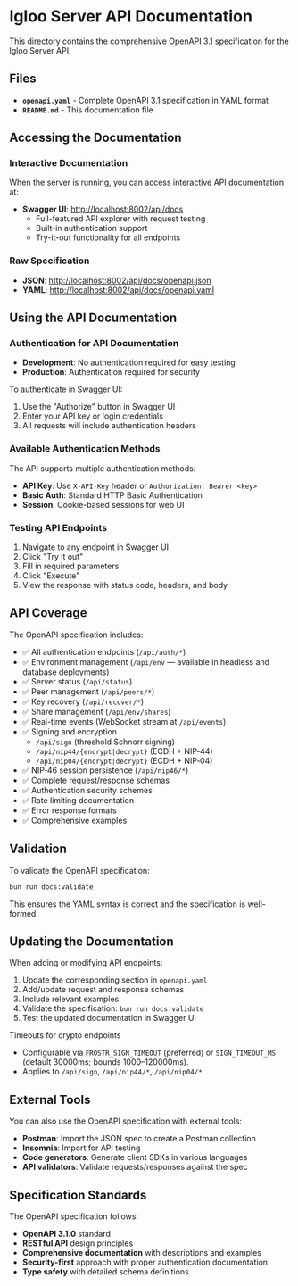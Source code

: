 # Igloo Server API Documentation

This directory contains the comprehensive OpenAPI 3.1 specification for the Igloo Server API.

## Files

- **`openapi.yaml`** - Complete OpenAPI 3.1 specification in YAML format
- **`README.md`** - This documentation file

## Accessing the Documentation

### Interactive Documentation

When the server is running, you can access interactive API documentation at:

- **Swagger UI**: [http://localhost:8002/api/docs](http://localhost:8002/api/docs)
  - Full-featured API explorer with request testing
  - Built-in authentication support
  - Try-it-out functionality for all endpoints

### Raw Specification

- **JSON**: [http://localhost:8002/api/docs/openapi.json](http://localhost:8002/api/docs/openapi.json)
- **YAML**: [http://localhost:8002/api/docs/openapi.yaml](http://localhost:8002/api/docs/openapi.yaml)

## Using the API Documentation

### Authentication for API Documentation

- **Development**: No authentication required for easy testing
- **Production**: Authentication required for security

To authenticate in Swagger UI:
1. Use the "Authorize" button in Swagger UI
2. Enter your API key or login credentials
3. All requests will include authentication headers

### Available Authentication Methods

The API supports multiple authentication methods:

- **API Key**: Use `X-API-Key` header or `Authorization: Bearer <key>`
- **Basic Auth**: Standard HTTP Basic Authentication  
- **Session**: Cookie-based sessions for web UI

### Testing API Endpoints

1. Navigate to any endpoint in Swagger UI
2. Click "Try it out"
3. Fill in required parameters
4. Click "Execute"
5. View the response with status code, headers, and body

## API Coverage

The OpenAPI specification includes:

- ✅ All authentication endpoints (`/api/auth/*`)
- ✅ Environment management (`/api/env` — available in headless and database deployments)
- ✅ Server status (`/api/status`)
- ✅ Peer management (`/api/peers/*`)
- ✅ Key recovery (`/api/recover/*`)
- ✅ Share management (`/api/env/shares`)
- ✅ Real-time events (WebSocket stream at `/api/events`)
- ✅ Signing and encryption
  - `/api/sign` (threshold Schnorr signing)
  - `/api/nip44/{encrypt|decrypt}` (ECDH + NIP‑44)
  - `/api/nip04/{encrypt|decrypt}` (ECDH + NIP‑04)
- ✅ NIP‑46 session persistence (`/api/nip46/*`)
- ✅ Complete request/response schemas
- ✅ Authentication security schemes
- ✅ Rate limiting documentation
- ✅ Error response formats
- ✅ Comprehensive examples

## Validation

To validate the OpenAPI specification:

```bash
bun run docs:validate
```

This ensures the YAML syntax is correct and the specification is well-formed.

## Updating the Documentation

When adding or modifying API endpoints:

1. Update the corresponding section in `openapi.yaml`
2. Add/update request and response schemas
3. Include relevant examples
4. Validate the specification: `bun run docs:validate`
5. Test the updated documentation in Swagger UI

Timeouts for crypto endpoints
- Configurable via `FROSTR_SIGN_TIMEOUT` (preferred) or `SIGN_TIMEOUT_MS` (default 30000ms; bounds 1000–120000ms).
- Applies to `/api/sign`, `/api/nip44/*`, `/api/nip04/*`.

## External Tools

You can also use the OpenAPI specification with external tools:

- **Postman**: Import the JSON spec to create a Postman collection
- **Insomnia**: Import for API testing
- **Code generators**: Generate client SDKs in various languages
- **API validators**: Validate requests/responses against the spec

## Specification Standards

The OpenAPI specification follows:

- **OpenAPI 3.1.0** standard
- **RESTful API** design principles
- **Comprehensive documentation** with descriptions and examples
- **Security-first** approach with proper authentication documentation
- **Type safety** with detailed schema definitions 
